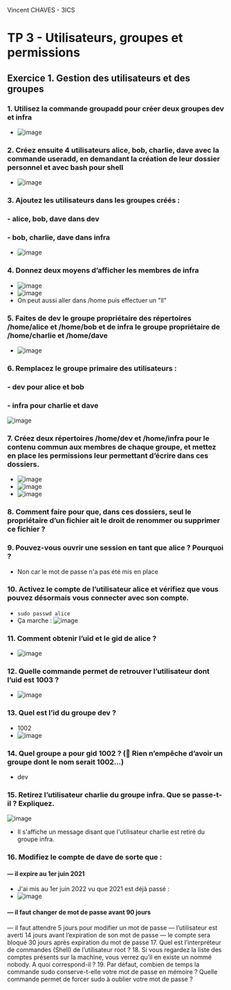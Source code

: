 Vincent CHAVES - 3ICS

# TP 3 - Utilisateurs, groupes et permissions

## Exercice 1.  Gestion des utilisateurs et des groupes

### 1. Utilisez la commande groupadd pour créer deux groupes dev et infra
- ![image](https://user-images.githubusercontent.com/113091304/191703714-3a713246-431b-461d-8dc3-a60e672b2cf0.png)

### 2. Créez ensuite 4 utilisateurs alice, bob, charlie, dave avec la commande useradd, en demandant la création de leur dossier personnel et avec bash pour shell
- ![image](https://user-images.githubusercontent.com/113091304/191705567-40241e09-37e5-422f-9bec-f84fd8cbb3a2.png)

### 3. Ajoutez les utilisateurs dans les groupes créés :
###     - alice, bob, dave dans dev
###     - bob, charlie, dave dans infra
- ![image](https://user-images.githubusercontent.com/113091304/191707543-ddecf4eb-61ed-495c-be2c-ce0d4d345910.png)

### 4. Donnez deux moyens d’afficher les membres de infra
- ![image](https://user-images.githubusercontent.com/113091304/191709568-b5a763ea-bb57-447e-918f-26e512f6a2b5.png)
- ![image](https://user-images.githubusercontent.com/113091304/191709727-4f255611-d5f1-40a3-b555-77198237505e.png)
- On peut aussi aller dans /home puis effectuer un "ll"

### 5. Faites de dev le groupe propriétaire des répertoires /home/alice et /home/bob et de infra le groupe propriétaire de /home/charlie et /home/dave
- ![image](https://user-images.githubusercontent.com/113091304/191714057-6ee7c9e1-7fe2-4386-8738-1895b7227306.png)

### 6. Remplacez le groupe primaire des utilisateurs :
###   - dev pour alice et bob
###   - infra pour charlie et dave
![image](https://user-images.githubusercontent.com/113091304/191715897-c84525bb-6e4d-4045-b6b8-7ee4a1c2f347.png)

### 7. Créez deux répertoires /home/dev et /home/infra pour le contenu commun aux membres de chaque groupe, et mettez en place les permissions leur permettant d’écrire dans ces dossiers.
- ![image](https://user-images.githubusercontent.com/113091304/192102489-a6301ddd-dd50-4408-bffe-1dd5fd6140b5.png)
- ![image](https://user-images.githubusercontent.com/113091304/192102510-7c45a9d3-a00c-4732-9381-9d6516e3c94f.png)
- ![image](https://user-images.githubusercontent.com/113091304/192105222-207ec1d8-a0de-404c-8b4e-79b1de96e352.png)

### 8. Comment faire pour que, dans ces dossiers, seul le propriétaire d’un fichier ait le droit de renommer ou supprimer ce fichier ?


### 9. Pouvez-vous ouvrir une session en tant que alice ? Pourquoi ?
- Non car le mot de passe n'a pas été mis en place

### 10. Activez le compte de l’utilisateur alice et vérifiez que vous pouvez désormais vous connecter avec son compte.
- <code>sudo passwd alice</code>
- Ça marche : ![image](https://user-images.githubusercontent.com/113091304/192163047-9d0aa287-0f11-4af5-b81c-b7d657db1f99.png)

### 11. Comment obtenir l’uid et le gid de alice ?
- ![image](https://user-images.githubusercontent.com/113091304/192163104-acff9fc4-427d-4d19-a4a2-f01a8271bdfe.png)

### 12. Quelle commande permet de retrouver l’utilisateur dont l’uid est 1003 ?
- ![image](https://user-images.githubusercontent.com/113091304/192163247-a5722a0d-8a0c-453c-b682-1894092f3cfd.png)

### 13. Quel est l’id du groupe dev ?
- 1002
- ![image](https://user-images.githubusercontent.com/113091304/192163423-4272ae6d-91c7-476b-9870-762e889dc972.png)

### 14. Quel groupe a pour gid 1002 ? ( Rien n’empêche d’avoir un groupe dont le nom serait 1002...)
- dev

### 15. Retirez l’utilisateur charlie du groupe infra. Que se passe-t-il ? Expliquez.
![image](https://user-images.githubusercontent.com/113091304/192163762-195d954b-272a-40dd-bc8c-49369aa3c24a.png) 
- Il s'affiche un message disant que l'utilisateur charlie est retiré du groupe infra.

### 16. Modifiez le compte de dave de sorte que :
#### — il expire au 1er juin 2021
  - J'ai mis au 1er juin 2022 vu que 2021 est déjà passé :
  - ![image](https://user-images.githubusercontent.com/113091304/192164959-63244479-bd5f-468c-9d11-ddd82ea51aaf.png)
#### — il faut changer de mot de passe avant 90 jours
— il faut attendre 5 jours pour modifier un mot de passe
— l’utilisateur est averti 14 jours avant l’expiration de son mot de passe
— le compte sera bloqué 30 jours après expiration du mot de passe
17. Quel est l’interpréteur de commandes (Shell) de l’utilisateur root ?
18. Si vous regardez la liste des comptes présents sur la machine, vous verrez qu’il en existe un nommé
nobody. A quoi correspond-il ?
19. Par défaut, combien de temps la commande sudo conserve-t-elle votre mot de passe en mémoire ?
Quelle commande permet de forcer sudo à oublier votre mot de passe ?



